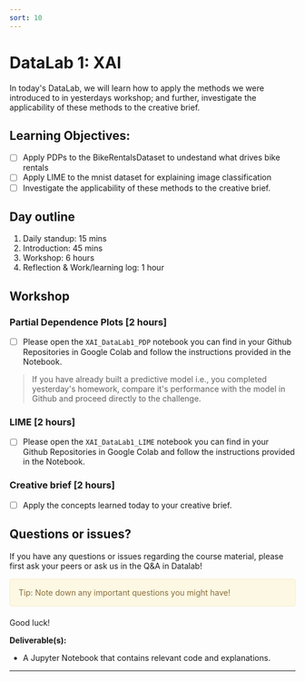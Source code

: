 ```yaml
---
sort: 10
---
```


# DataLab 1: XAI

In today's DataLab, we will learn how to apply the methods we were introduced to in yesterdays workshop; and further, investigate the applicability of these methods to the creative brief.

## Learning Objectives:

- [ ] Apply PDPs to the BikeRentalsDataset to undestand what drives bike rentals
- [ ] Apply LIME to the mnist dataset for explaining image classification
- [ ] Investigate the applicability of these methods to the creative brief.

## Day outline

1. Daily standup: 15 mins
2. Introduction: 45 mins
3. Workshop: 6 hours
5. Reflection & Work/learning log: 1 hour

## Workshop

### Partial Dependence Plots [2 hours]
- [ ] Please open the ```XAI_DataLab1_PDP``` notebook you can find in your Github Repositories in Google Colab and follow the instructions provided in the Notebook.

> If you have already built a predictive model i.e., you completed yesterday's homework, compare it's performance with the model in Github and proceed directly to the challenge.

### LIME [2 hours]
- [ ] Please open the ```XAI_DataLab1_LIME``` notebook you can find in your Github Repositories in Google Colab and follow the instructions provided in the Notebook.

### Creative brief [2 hours]

- [ ] Apply the concepts learned today to your creative brief.

## Questions or issues?
If you have any questions or issues regarding the course material, please first ask your peers or ask us in the Q&A in Datalab!

<div style="padding: 15px; border: 1px solid transparent; border-color: transparent; margin-bottom: 20px; border-radius: 4px; color: #8a6d3b;; background-color: #fcf8e3; border-color: #faebcc;">
Tip: Note down any important questions you might have!
 </div>

Good luck!


__Deliverable(s):__

- A Jupyter Notebook that contains relevant code and explanations.

***
